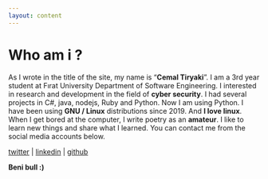 ```yaml
---
layout: content
---
```


# Who am i ?
As I wrote in the title of the site, my name is “**Cemal Tiryaki**”. I am a 3rd year student at Fırat University Department of Software Engineering. I interested in research and development in the field of **cyber security**. I had several projects in C#, java, nodejs, Ruby and Python. Now I am using Python. I have been using **GNU / Linux** distributions since 2019. And **I love linux**. When I get bored at the computer, I write poetry as an **amateur**. I like to learn new things and share what I learned. You can contact me from the social media accounts below.

[twitter](https://twitter.com/cmltryk) | [linkedin](https://www.linkedin.com/in/cemal-tiryaki-b1b376197/) | [github](https://github.com/sadeceben)


**Beni bull :)**
 
